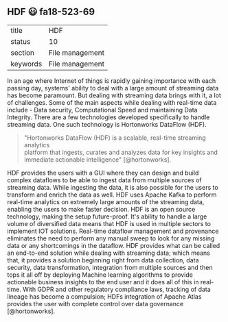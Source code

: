 ## HDF :smiley: fa18-523-69


|          |                 |
| -------- | --------------- |
| title    | HDF             | 
| status   | 10              |
| section  | File management |
| keywords | File management |

In an age where Internet of things is rapidly gaining importance with each
passing day, systems' ability to deal with a large amount of streaming data has
become paramount. But dealing with streaming data brings with it, a lot of
challenges. Some of the main aspects while dealing with real-time data include -
Data security, Computational Speed and maintaining Data Integrity. There are a
few technologies developed specifically to handle streaming data. One such
technology is Hortonworks DataFlow (HDF).

> "Hortonworks DataFlow (HDF) is a scalable, real-time streaming analytics   
> platform that ingests, curates and analyzes data for key insights and  
> immediate actionable intelligence" [@hortonworks].

HDF provides the users with a GUI where they can design and build complex
dataflows to be able to ingest data from multiple sources of streaming data.
While ingesting the data, it is also possible for the users to transform and
enrich the data as well. HDF uses Apache Kafka to perform real-time analytics on
extremely large amounts of the streaming data, enabling the users to make faster
decision. HDF is an open source technology, making the setup future-proof. It's
ability to handle a large volume of diversified data means that HDF is used in
multiple sectors to implement IOT solutions. Real-time dataflow management and
provenance eliminates the need to perform any manual sweep to look for any
missing data or any shortcomings in the dataflow. HDF provides what can be
called an end-to-end solution while dealing with streaming data; which means
that, it provides a solution beginning right from data collection, data
security, data transformation, integration from multiple sources and then tops
it all off by deploying Machine learning algorithms to provide actionable
business insights to the end user and it does all of this in real-time. With
GDPR and other regulatory compliance laws, tracking of data lineage has become a
compulsion; HDFs integration of Apache Atlas provides the user with complete
control over data governance [@hortonworks].
